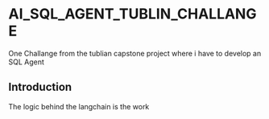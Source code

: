 # AI_SQL_AGENT_TUBLIN_CHALLANGE
One Challange from the tublian capstone project where i have to develop an SQL Agent

## Introduction
The logic behind the langchain is the work 


